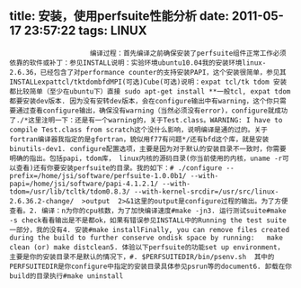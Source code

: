 title: 安装，使用perfsuite性能分析
date: 2011-05-17 23:57:22
tags: LINUX
---


						编译过程：首先编译之前确保安装了perfsuite组件正常工作必须依靠的软件或补丁：参见INSTALL说明：实验环境ubuntu10.04我的安装环境linux-2.6.36，已经包含了对performance counter的支持安装PAPI，这个安装很简单，参见其INSTALLexpattcl/tktdombfdMPI(可选)Cube(可选)说明：expat tcl/tk tdom 安装都比较简单（至少在ubuntu下）直接 sudo apt-get install **一般tcl, expat tdom都要安装dev版本. 因为没有安转dev版本，会在configure输出中有warning，这个你只需要通过查看configure输出，确保没有warning（当然必须没有error)，configure就成功了./*这里注明一下：还是有一个warning的，关于Test.class。WARNING: I have to compile Test.class from scratch这个没什么影响，说明编译是通的过的。关于fortran编译器我指定的是gfortran，貌似用f77有问题*/还有bfd这个库，就是安装binutils-dev1. configure配置选项，主要是因为对于默认的安装目录不一致时，你需要明确的指出。包括papi，tdom库， linux内核的源码目录(你当前使用的内核，uname -r可以查看)还有你要安装perfsuite的目录。我的如下：# ./configure --prefix=/home/jsi/software/perfsuite-1.0.0b1/ --with-papi=/home/jsi/software/papi-4.1.2.1/ --with-tdom=/usr/lib/tcltk/tdom0.8.3/ --with-kernel-srcdir=/usr/src/linux-2.6.36.2-change/  >output  2>&1这里的output是configure过程的输出。为了方便查看。2. 编译：n为你的cpu核数，为了加快编译速度#make -jn3. 运行测试suite#make -s check看看输出是不是都ok，如果有错误参见INSTALL中的Running the test suite一部分，我的没有4. 安装#make installFinally, you can remove files created during the build to further conserve ondisk space by running:   make clean (or) make distclean5. 体验以下perfsuite的功能set up environment， 主要是你的安装目录不是默认的情况下，#. $PERFSUITEDIR/bin/psenv.sh  其中的PERFSUITEDIR是你configure中指定的安装目录具体参见psrun等的document6. 卸载在你build的目录执行#make uninstall                                   